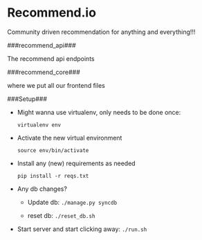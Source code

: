 Recommend.io
=============

Community driven recommendation for anything and everything!!!


###recommend_api###

The recommend api endpoints

###recommend_core###

where we put all our frontend files

###Setup###
* Might wanna use virtualenv, only needs to be done once:

    `virtualenv env`

* Activate the new virtual environment

    `source env/bin/activate`

* Install any (new) requirements as needed

    `pip install -r reqs.txt`

* Any db changes?

    * Update db:
        `./manage.py syncdb`

    * reset db:
        `./reset_db.sh`


* Start server and start clicking away:
        `./run.sh`

